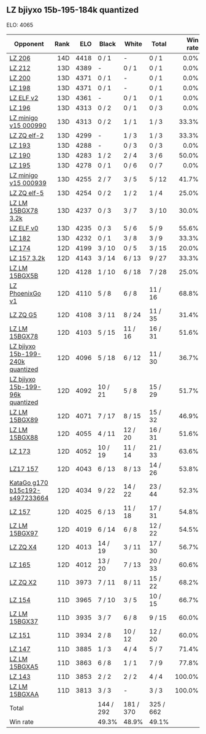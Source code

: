 ## LZ bjiyxo 15b-195-184k quantized ##

ELO: 4065

Opponent | Rank | ELO | Black | White | Total | Win rate
---------|-----:|----:|-------|-------|-------|-------:
[LZ 206](LZ%20206.md) | 14D | 4418 | 0 / 1 | - | 0 / 1 | 0.0%
[LZ 212](LZ%20212.md) | 13D | 4389 | - | 0 / 1 | 0 / 1 | 0.0%
[LZ 200](LZ%20200.md) | 13D | 4371 | 0 / 1 | - | 0 / 1 | 0.0%
[LZ 198](LZ%20198.md) | 13D | 4371 | 0 / 1 | - | 0 / 1 | 0.0%
[LZ ELF v2](LZ%20ELF%20v2.md) | 13D | 4361 | - | 0 / 1 | 0 / 1 | 0.0%
[LZ 196](LZ%20196.md) | 13D | 4313 | 0 / 2 | 0 / 1 | 0 / 3 | 0.0%
[LZ minigo v15 000990](LZ%20minigo%20v15%20000990.md) | 13D | 4313 | 0 / 2 | 1 / 1 | 1 / 3 | 33.3%
[LZ ZQ elf-2](LZ%20ZQ%20elf-2.md) | 13D | 4299 | - | 1 / 3 | 1 / 3 | 33.3%
[LZ 193](LZ%20193.md) | 13D | 4288 | - | 0 / 3 | 0 / 3 | 0.0%
[LZ 190](LZ%20190.md) | 13D | 4283 | 1 / 2 | 2 / 4 | 3 / 6 | 50.0%
[LZ 195](LZ%20195.md) | 13D | 4278 | 0 / 1 | 0 / 6 | 0 / 7 | 0.0%
[LZ minigo v15 000939](LZ%20minigo%20v15%20000939.md) | 13D | 4255 | 2 / 7 | 3 / 5 | 5 / 12 | 41.7%
[LZ ZQ elf-5](LZ%20ZQ%20elf-5.md) | 13D | 4254 | 0 / 2 | 1 / 2 | 1 / 4 | 25.0%
[LZ LM 15BGX78 3.2k](LZ%20LM%2015BGX78%203.2k.md) | 13D | 4237 | 0 / 3 | 3 / 7 | 3 / 10 | 30.0%
[LZ ELF v0](LZ%20ELF%20v0.md) | 13D | 4235 | 0 / 3 | 5 / 6 | 5 / 9 | 55.6%
[LZ 182](LZ%20182.md) | 13D | 4232 | 0 / 1 | 3 / 8 | 3 / 9 | 33.3%
[LZ 174](LZ%20174.md) | 12D | 4199 | 3 / 10 | 0 / 5 | 3 / 15 | 20.0%
[LZ 157 3.2k](LZ%20157%203.2k.md) | 12D | 4143 | 3 / 14 | 6 / 13 | 9 / 27 | 33.3%
[LZ LM 15BGX5B](LZ%20LM%2015BGX5B.md) | 12D | 4128 | 1 / 10 | 6 / 18 | 7 / 28 | 25.0%
[LZ PhoenixGo v1](LZ%20PhoenixGo%20v1.md) | 12D | 4110 | 5 / 8 | 6 / 8 | 11 / 16 | 68.8%
[LZ ZQ G5](LZ%20ZQ%20G5.md) | 12D | 4108 | 3 / 11 | 8 / 24 | 11 / 35 | 31.4%
[LZ LM 15BGX78](LZ%20LM%2015BGX78.md) | 12D | 4103 | 5 / 15 | 11 / 16 | 16 / 31 | 51.6%
[LZ bjiyxo 15b-199-240k quantized](LZ%20bjiyxo%2015b-199-240k%20quantized.md) | 12D | 4096 | 5 / 18 | 6 / 12 | 11 / 30 | 36.7%
[LZ bjiyxo 15b-199-96k quantized](LZ%20bjiyxo%2015b-199-96k%20quantized.md) | 12D | 4092 | 10 / 21 | 5 / 8 | 15 / 29 | 51.7%
[LZ LM 15BGX89](LZ%20LM%2015BGX89.md) | 12D | 4071 | 7 / 17 | 8 / 15 | 15 / 32 | 46.9%
[LZ LM 15BGX88](LZ%20LM%2015BGX88.md) | 12D | 4055 | 4 / 11 | 12 / 20 | 16 / 31 | 51.6%
[LZ 173](LZ%20173.md) | 12D | 4052 | 10 / 19 | 11 / 14 | 21 / 33 | 63.6%
[LZ17 157](LZ17%20157.md) | 12D | 4043 | 6 / 13 | 8 / 13 | 14 / 26 | 53.8%
[KataGo g170 b15c192-s497233664](KataGo%20g170%20b15c192-s497233664.md) | 12D | 4034 | 9 / 22 | 14 / 22 | 23 / 44 | 52.3%
[LZ 157](LZ%20157.md) | 12D | 4025 | 6 / 13 | 11 / 18 | 17 / 31 | 54.8%
[LZ LM 15BGX97](LZ%20LM%2015BGX97.md) | 12D | 4019 | 6 / 14 | 6 / 8 | 12 / 22 | 54.5%
[LZ ZQ X4](LZ%20ZQ%20X4.md) | 12D | 4013 | 14 / 19 | 3 / 11 | 17 / 30 | 56.7%
[LZ 165](LZ%20165.md) | 12D | 4012 | 13 / 20 | 7 / 13 | 20 / 33 | 60.6%
[LZ ZQ X2](LZ%20ZQ%20X2.md) | 11D | 3973 | 7 / 11 | 8 / 11 | 15 / 22 | 68.2%
[LZ 154](LZ%20154.md) | 11D | 3965 | 7 / 10 | 3 / 5 | 10 / 15 | 66.7%
[LZ LM 15BGX37](LZ%20LM%2015BGX37.md) | 11D | 3935 | 3 / 7 | 6 / 8 | 9 / 15 | 60.0%
[LZ 151](LZ%20151.md) | 11D | 3934 | 2 / 8 | 10 / 12 | 12 / 20 | 60.0%
[LZ 147](LZ%20147.md) | 11D | 3885 | 1 / 3 | 4 / 4 | 5 / 7 | 71.4%
[LZ LM 15BGXA5](LZ%20LM%2015BGXA5.md) | 11D | 3863 | 6 / 8 | 1 / 1 | 7 / 9 | 77.8%
[LZ 143](LZ%20143.md) | 11D | 3853 | 2 / 2 | 2 / 2 | 4 / 4 | 100.0%
[LZ LM 15BGXAA](LZ%20LM%2015BGXAA.md) | 11D | 3813 | 3 / 3 | - | 3 / 3 | 100.0%
Total | | | 144 / 292 | 181 / 370 | 325 / 662 | 
Win rate| | | 49.3% | 48.9% | 49.1% | 
